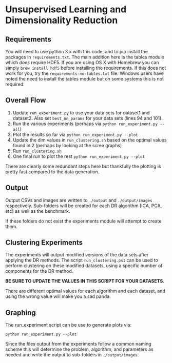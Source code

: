 # Unsupervised Learning and Dimensionality Reduction

## Requirements
You will need to use python 3.x with this code, and to pip install the packages in `requirements.txt`. The main addition here is the tables module which _does_ require HDF5. If you are using OS X with Homebrew you can simply `brew install hdf5` before installing the requirements. 
If this does not work for you, try the `requirements-no-tables.txt` file. Windows users have noted the need to install the tables module but on some systems this is not required. 

## Overall Flow
1. Update `run_experiment.py` to use your data sets for dataset1 and dataset2. Also set `best_nn_params` for your data sets (lines 94 and 101).
2. Run the various experiments (perhaps via `python run_experiment.py --all`)
3. Plot the results so far via `python run_experiment.py --plot`
4. Update the dim values in `run_clustering.sh` based on the optimal values found in 2 (perhaps by looking at the scree graphs)
5. Run `run_clustering.sh`
6. One final run to plot the rest `python run_experiment.py --plot`

There are clearly some redundant steps here but thankfully the plotting is pretty fast compared to the data generation.

## Output
Output CSVs and images are written to `./output` and `./output/images` respectively. Sub-folders will be created for each DR algorithm (ICA, PCA, etc) as well as the benchmark.

If these folders do not exist the experiments module will attempt to create them.

## Clustering Experiments

The experiments will output modified versions of the data sets after applying the DR methods. The script `run_clustering.ps1` can be used to perform clustering on these modified datasets, using a specific number of components for the DR method.

**BE SURE TO UPDATE THE VALUES IN THIS SCRIPT FOR YOUR DATASETS**. 

There are different optimal values for each algorithm and each dataset, and using the wrong value will make you a sad panda.

## Graphing

The run_experiment script can be use to generate plots via:

```
python run_experiment.py --plot
```

Since the files output from the experiments follow a common naming scheme this will determine the problem, algorithm,
and parameters as needed and write the output to sub-folders in `./output/images`.

